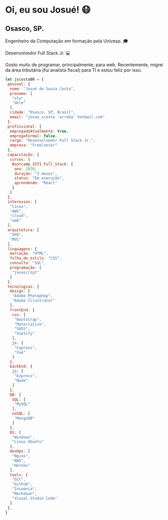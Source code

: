 # Oi, eu sou Josué! :mask:

## Osasco, SP.

Engenheiro da Computação em formação pela Univesp. :mortar_board:

Desenvolvedor Full Stack Jr. :computer:

Gosto muito de programar, principalmente, para web. Recentemente, migrei da área tributária (fui analista fiscal) para TI e estou feliz por isso.

```javascript
let jscostaBR = {
 pessoal: {
  nome: "Josué de Souza Costa",
  pronome: [
   "ele",
   "dele"
  ],
  cidade: "Osasco, SP, Brasil",
  email: "josue_scosta 'arroba' hotmail.com"
 },
 profissional: {
  empregadoAtualmente: true,
  empregoFormal: false,
  cargo: "Desenvolvedor Full Stack Jr.",
  empresa: "Freelancer"
 },
 capacitação: {
  cursos: {
   Bootcamp_IGTI_Full_Stack: {
    ano: 2020,
    duração: "3 meses",
    status: "Em execução",
    aprendendo: "React"
   }
  }
 },
 interesses: [
  "linux",
  "AWS",
  "cloud",
  "web"
 ],
 arquitetura: [
  "SPA",
  "MVC"
 ],
 linguagens: {
  marcação: "HTML",
  folha_de_estilo: "CSS",
  consulta: "SQL",
  programação: [
   "javascript"
  ]
 },
 tecnologias: {
  design: [
   "Adobe Photophop",
   "Adobe Illustrator"
  ],
  frontEnd: {
   css: [
    "Bootstrap",
    "Materialize",
    "SASS",
    "Vuetify"
   ],
   js: [
    "Cypress",
    "Vue"
   ]
  },
  backEnd: {
   js: [
    "Express",
    "Node"
   ]
  },
  DB: {
   SQL: [
    "MySQL"
   ],
   noSQL: [
    "MongoDB"
   ]
  },
  OS: [
   "Windows",
   "Linux Ubuntu"
  ],
  devOps: [
   "Nginx",
   "AWS",
   "Heroku"
  ],
  tools: [
   "Git",
   "Github",
   "Insomnia",
   "Markdown",
   "Visual Studio Code"
  ]
 },
}
```
